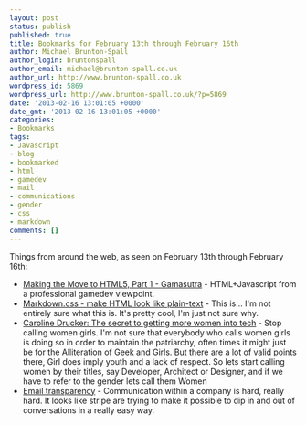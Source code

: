 ```yaml
---
layout: post
status: publish
published: true
title: Bookmarks for February 13th through February 16th
author: Michael Brunton-Spall
author_login: bruntonspall
author_email: michael@brunton-spall.co.uk
author_url: http://www.brunton-spall.co.uk
wordpress_id: 5869
wordpress_url: http://www.brunton-spall.co.uk/?p=5869
date: '2013-02-16 13:01:05 +0000'
date_gmt: '2013-02-16 13:01:05 +0000'
categories:
- Bookmarks
tags:
- Javascript
- blog
- bookmarked
- html
- gamedev
- mail
- communications
- gender
- css
- markdown
comments: []
---
```

<p>Things from around the web, as seen on February 13th through February 16th:</p>
<ul>
<li><a href="http://www.gamasutra.com/view/feature/186171/making_the_move_to_html5_part_1.php?print=1">Making the Move to HTML5, Part 1 - Gamasutra</a> - HTML+Javascript from a professional gamedev viewpoint.</li>
<li><a href="http://mrcoles.com/demo/markdown-css/">Markdown.css - make HTML look like plain-text</a> - This is... I&#039;m not entirely sure what this is.  It&#039;s pretty cool, I&#039;m just not sure why.</li>
<li><a href="http://www.wired.co.uk/magazine/archive/2013/02/ideas-bank/the-secret-to-getting-more-women-into-tech">Caroline Drucker: The secret to getting more women into tech</a> - Stop calling women girls.  I&#039;m not sure that everybody who calls women girls is doing so in order to maintain the patriarchy, often times it might just be for the Alliteration of Geek and Girls.  But there are a lot of valid points there, Girl does imply youth and a lack of respect.  So lets start calling women by their titles, say Developer, Architect or Designer, and if we have to refer to the gender lets call them Women</li>
<li><a href="https://stripe.com/blog/email-transparency">Email transparency</a> - Communication within a company is hard, really hard.  It looks like stripe are trying to make it possible to dip in and out of conversations in a really easy way.</li>
</ul>
